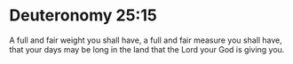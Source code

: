 # Deuteronomy 25:15

A full and fair weight you shall have, a full and fair measure you shall have, that your days may be long in the land that the Lord your God is giving you.
